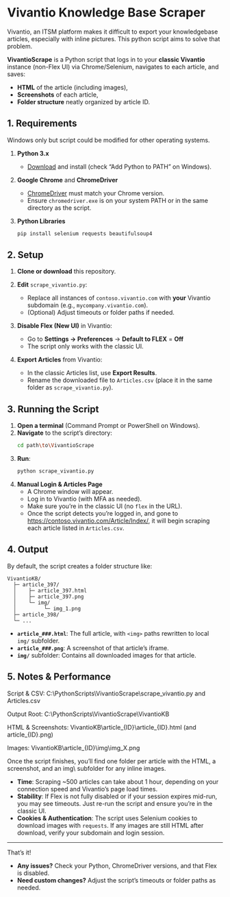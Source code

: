 # Vivantio Knowledge Base Scraper

Vivantio, an ITSM platform makes it difficult to export your knowledgebase articles, especially with inline pictures. This python script aims to solve that problem.

**VivantioScrape** is a Python script that logs in to your **classic Vivantio** instance (non-Flex UI) via Chrome/Selenium, navigates to each article, and saves:
- **HTML** of the article (including images),  
- **Screenshots** of each article,  
- **Folder structure** neatly organized by article ID.

## 1. Requirements

Windows only but script could be modified for other operating systems.

1. **Python 3.x**  
   - [Download](https://www.python.org/downloads/) and install (check “Add Python to PATH” on Windows).

2. **Google Chrome** and **ChromeDriver**  
   - [ChromeDriver](https://chromedriver.chromium.org/downloads) must match your Chrome version.  
   - Ensure `chromedriver.exe` is on your system PATH or in the same directory as the script.

3. **Python Libraries**  
   ```bash
   pip install selenium requests beautifulsoup4
   ```

## 2. Setup

1. **Clone or download** this repository.  
2. **Edit** `scrape_vivantio.py`:
   - Replace all instances of `contoso.vivantio.com` with **your** Vivantio subdomain (e.g., `mycompany.vivantio.com`).
   - (Optional) Adjust timeouts or folder paths if needed.
3. **Disable Flex (New UI)** in Vivantio:
   - Go to **Settings → Preferences** → **Default to FLEX** = **Off**  
   - The script only works with the classic UI.

4. **Export Articles** from Vivantio:
   - In the classic Articles list, use **Export Results**.  
   - Rename the downloaded file to `Articles.csv` (place it in the same folder as `scrape_vivantio.py`).

## 3. Running the Script

1. **Open a terminal** (Command Prompt or PowerShell on Windows).  
2. **Navigate** to the script’s directory:
   ```bash
   cd path\to\VivantioScrape
   ```
3. **Run**:
   ```bash
   python scrape_vivantio.py
   ```
4. **Manual Login & Articles Page**  
   - A Chrome window will appear.  
   - Log in to Vivantio (with MFA as needed).  
   - Make sure you’re in the classic UI (no `flex` in the URL).  
   - Once the script detects you’re logged in, and gone to https://contoso.vivantio.com/Article/Index/, it will begin scraping each article listed in `Articles.csv`.

## 4. Output

By default, the script creates a folder structure like:

```
VivantioKB/
  ├─ article_397/
  │    ├─ article_397.html
  │    ├─ article_397.png
  │    └─ img/
  │         └─ img_1.png
  ├─ article_398/
  └─ ...
```

- **`article_###.html`**: The full article, with `<img>` paths rewritten to local `img/` subfolder.  
- **`article_###.png`**: A screenshot of that article’s iframe.  
- **`img/`** subfolder: Contains all downloaded images for that article.

## 5. Notes & Performance

Script & CSV: C:\PythonScripts\VivantioScrape\scrape_vivantio.py and Articles.csv

Output Root: C:\PythonScripts\VivantioScrape\VivantioKB

HTML & Screenshots: VivantioKB\article_{ID}\article_{ID}.html (and article_{ID}.png)

Images: VivantioKB\article_{ID}\img\img_X.png

Once the script finishes, you’ll find one folder per article with the HTML, a screenshot, and an img\ subfolder for any inline images.

- **Time**: Scraping ~500 articles can take about 1 hour, depending on your connection speed and Vivantio’s page load times.  
- **Stability**: If Flex is not fully disabled or if your session expires mid-run, you may see timeouts. Just re-run the script and ensure you’re in the classic UI.  
- **Cookies & Authentication**: The script uses Selenium cookies to download images with `requests`. If any images are still HTML after download, verify your subdomain and login session.  

---

That’s it!  
- **Any issues?** Check your Python, ChromeDriver versions, and that Flex is disabled.  
- **Need custom changes?** Adjust the script’s timeouts or folder paths as needed.  
